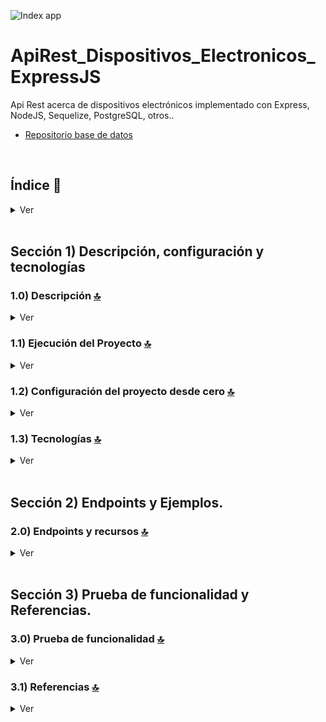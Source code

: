 

![Index app](./doc/assets/CRUD_Bucket_s3.drawio.png)

# ApiRest_Dispositivos_Electronicos_ExpressJS
Api Rest acerca de dispositivos electrónicos implementado con Express, NodeJS, Sequelize, PostgreSQL, otros..
* [Repositorio base de datos](https://github.com/andresWeitzel/db_dispositivos_electronicos_postgreSQL)


<br>

## Índice 📜

<details>
 <summary> Ver </summary>
 
 <br>
 
### Sección 1)  Descripción, configuración y tecnologías

 - [1.0) Descripción del Proyecto.](#10-descripción-)
 - [1.1) Ejecución del Proyecto.](#11-ejecución-del-proyecto-)
 - [1.2) Configuración del proyecto desde cero](#12-configuración-del-proyecto-desde-cero-)
 - [1.3) Tecnologías.](#13-tecnologías-)


### Sección 2) Endpoints y Ejemplos 
 
 - [2.0) EndPoints y recursos.](#20-endpoints-y-recursos-)

### Sección 3) Prueba de funcionalidad y Referencias
 
 - [3.0) Prueba de funcionalidad.](#30-prueba-de-funcionalidad-)
 - [3.1) Referencias.](#31-referencias-)


<br>

</details>



<br>

## Sección 1)  Descripción, configuración y tecnologías


### 1.0) Descripción [🔝](#índice-) 

<details>
  <summary>Ver</summary>
 <br>

### 1.0.0) Descripción General

  *  

 
 ### 1.0.1) Descripción Arquitectura y Funcionamiento
 
 * 

<br>

</details>


### 1.1) Ejecución del Proyecto [🔝](#índice-)

<details>
  <summary>Ver</summary>
  <br>
 
#### 1.1.0) Configuraciones iniciales
* Una vez creado un entorno de trabajo a través de algún ide, clonamos el proyecto
```git
git clone https://github.com/andresWeitzel/ApiRest_Dispositivos_Electronicos_ExpressJS
```
* Nos posicionamos sobre el proyecto
```git
cd 'projectName'
```
* Instalamos la última versión LTS de [Nodejs(v18)](https://nodejs.org/en/download).
* Instalamos todas las librerías necesarias
```git
npm i
```

#### 1.1.1) Docker para Windows 10/11 (64 bits).
* Descargamos e instalamos el JDK de [Java > 8.x](https://www.java.com/es/download/ie_manual.jsp) para poder implementar docker.
* Descargamos [Docker (para windows)](https://docs.docker.com/desktop/install/windows-install/).
* Abrimos una PS como admin y habilitamos el subsistema de linux :
   ```cmd
   dism.exe /online /enable-feature /featurename:Microsoft-Windows-Subsystem-Linux /all /norestart
   ```
* Habilitamos las funciones de la máquina virtual :
   ```cmd
   dism.exe /online /enable-feature /featurename:VirtualMachinePlatform /all /norestart
   ```
* Descargamos el paquete de actualización del [kernel WSL2 Linux](https://learn.microsoft.com/it-it/windows/wsl/install-manual#step-4---download-the-linux-kernel-update-package).
* Ejecutamos e instalamos dicho paquete..siguiente..siguiente.
* Establecemos WSL 2 como la versión predeterminada para Docker :
   ```cmd
   wsl --set-default-version 2
   ```
* Por último instalamos docker:
   * Ejecutamos el .exe "Docker Desktop Installer".
   * Cuando se abra el .exe dejamos selecionado "Use WSL2 instead of Hyper-V".
   * Seguidamente ok, sig., etc y esperamos que finalice la instalación.
   * Abrir la app y comprobar el correcto funcionamiento.
* ***IMPORTANTE*** : Es necesario reiniciar el sistema para que el mismo tome los cambios del Kernel WSL2 correctamente.

#### 1.1.2) Configuración de contenedores de docker
#### Contenedor RabbitMQ
* Descargamos la imagen de rabbitmq desde los repositorios centrales de docker (La config de docker está como variable de entorno, podemos decargar imagenes en cualquier directorio)
```git
docker pull rabbitmq:3-management
```
* Creamos el contenedor con las configuraciones declaradas (La config de docker está como variable de entorno, podemos crear contenedores desde cualquier directorio)
```git
docker run --name rabbitmq --hostname my-rabbit -p 15672:15672 -p 5672:5672 rabbitmq:3-management
```
* Seguidamente deberíamos tener el container corriendo desde docker desktop
 
 
<br>

</details>


### 1.2) Configuración del proyecto desde cero [🔝](#índice-)

<details>
  <summary>Ver</summary>
 <br>
 
#### 1.2.0) Configuraciones iniciales
* Una vez creado un entorno de trabajo a través de algún ide, clonamos el proyecto
```git
git clone https://github.com/andresWeitzel/ApiRest_Dispositivos_Electronicos_ExpressJS
```
* Nos posicionamos sobre el proyecto
```git
cd 'projectName'
```
* Instalamos la última versión LTS de [Nodejs(v18)](https://nodejs.org/en/download)
* Abrimos una terminal desde vsc
* Inicializamos un proyecto nodejs
```git
npm init
```
* Creamos un archivo .gitignore y agregamos los files necesarios (por el momento node_modules)
```git
node_modules
```
* Creamos un direct source (src) para agregar toda la lógica de nuestra app
* Instalamos los plugins para sequelize
```git
npm i sequelize
```
* Instalamos los plugins para postgreSQL
```git
npm i pg pg-hstore
```
* Instalamos los plugins para [express](https://www.npmjs.com/package/express)
```git
npm i express
```



#### 1.2.1) Docker para Windows 10/11 (64 bits).
* Descargamos e instalamos el JDK de [Java > 8.x](https://www.java.com/es/download/ie_manual.jsp) para poder implementar docker.
* Descargamos [Docker (para windows)](https://docs.docker.com/desktop/install/windows-install/).
* Abrimos una PS como admin y habilitamos el subsistema de linux :
   ```cmd
   dism.exe /online /enable-feature /featurename:Microsoft-Windows-Subsystem-Linux /all /norestart
   ```
* Habilitamos las funciones de la máquina virtual :
   ```cmd
   dism.exe /online /enable-feature /featurename:VirtualMachinePlatform /all /norestart
   ```
* Descargamos el paquete de actualización del [kernel WSL2 Linux](https://learn.microsoft.com/it-it/windows/wsl/install-manual#step-4---download-the-linux-kernel-update-package).
* Ejecutamos e instalamos dicho paquete..siguiente..siguiente.
* Establecemos WSL 2 como la versión predeterminada para Docker :
   ```cmd
   wsl --set-default-version 2
   ```
* Por último instalamos docker:
   * Ejecutamos el .exe "Docker Desktop Installer".
   * Cuando se abra el .exe dejamos selecionado "Use WSL2 instead of Hyper-V".
   * Seguidamente ok, sig., etc y esperamos que finalice la instalación.
   * Abrir la app y comprobar el correcto funcionamiento.
* ***IMPORTANTE*** : Es necesario reiniciar el sistema para que el mismo tome los cambios del Kernel WSL2 correctamente.

#### 1.2.2) Configuración de contenedores de docker
#### Contenedor RabbitMQ
* Descargamos la imagen de rabbitmq desde los repositorios centrales de docker (La config de docker está como variable de entorno, podemos decargar imagenes en cualquier directorio)
```git
docker pull rabbitmq:3-management
```
* Creamos el contenedor con las configuraciones declaradas (La config de docker está como variable de entorno, podemos crear contenedores desde cualquier directorio)
```git
docker run --name rabbitmq --hostname my-rabbit -p 15672:15672 -p 5672:5672 rabbitmq:3-management
```
* Seguidamente deberíamos tener el container corriendo desde docker desktop

<br>

</details>


### 1.3) Tecnologías [🔝](#índice-)

<details>
  <summary>Ver</summary>
 <br>

| **Tecnologías** | **Versión** | **Finalidad** |               
| ------------- | ------------- | ------------- |
| [SDK](https://www.serverless.com/framework/docs/guides/sdk/) | 4.3.2  | Inyección Automática de Módulos para Lambdas |
| [NodeJS](https://nodejs.org/en/) | 14.18.1  | Librería JS |
| [VSC](https://code.visualstudio.com/docs) | 1.72.2  | IDE |
| [Postman](https://www.postman.com/downloads/) | 10.11  | Cliente Http |
| [CMD](https://learn.microsoft.com/en-us/windows-server/administration/windows-commands/cmd) | 10 | Símbolo del Sistema para linea de comandos | 
| [Git](https://git-scm.com/downloads) | 2.29.1  | Control de Versiones |

</br>


| **Plugin** | **Descripción** |               
| -------------  | ------------- |
| [Serverless Plugin](https://www.serverless.com/plugins/) | Librerías para la Definición Modular |

</br>


| **Extensión** |              
| -------------  | 
| Prettier - Code formatter |
| YAML - Autoformatter .yml (alt+shift+f) |

<br>

</details>


<br>


## Sección 2) Endpoints y Ejemplos. 


### 2.0) Endpoints y recursos [🔝](#índice-) 

<details>
  <summary>Ver</summary>
<br>


<br>

</details>

<br>


## Sección 3) Prueba de funcionalidad y Referencias. 


### 3.0) Prueba de funcionalidad [🔝](#índice-) 

<details>
  <summary>Ver</summary>
<br>


</details>


### 3.1) Referencias [🔝](#índice-)

<details>
  <summary>Ver</summary>
 <br>

#### Sequelize soc
* [PostgreSQL con Sequelize](https://www.makeuseof.com/use-postgresql-with-sequelize-in-nodejs/)

<br>

</details>
